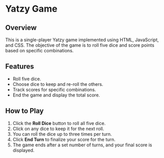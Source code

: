 # Yatzy Game

## Overview
This is a single-player Yatzy game implemented using HTML, JavaScript, and CSS. The objective of the game is to roll five dice and score points based on specific combinations.

## Features
- Roll five dice.
- Choose dice to keep and re-roll the others.
- Track scores for specific combinations.
- End the game and display the total score.

## How to Play
1. Click the **Roll Dice** button to roll all five dice.
2. Click on any dice to keep it for the next roll.
3. You can roll the dice up to three times per turn.
4. Click **End Turn** to finalize your score for the turn.
5. The game ends after a set number of turns, and your final score is displayed.
